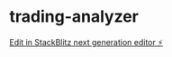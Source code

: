 # trading-analyzer

[Edit in StackBlitz next generation editor ⚡️](https://stackblitz.com/~/github.com/pkhiani/trading-analyzer)
